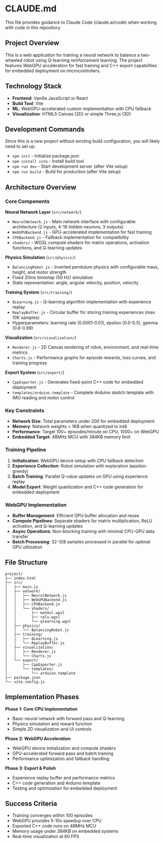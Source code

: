 # CLAUDE.md

This file provides guidance to Claude Code (claude.ai/code) when working with code in this repository.

## Project Overview

This is a web application for training a neural network to balance a two-wheeled robot using Q-learning reinforcement learning. The project features WebGPU acceleration for fast training and C++ export capabilities for embedded deployment on microcontrollers.

## Technology Stack

- **Frontend**: Vanilla JavaScript or React
- **Build Tool**: Vite  
- **ML**: WebGPU-accelerated custom implementation with CPU fallback
- **Visualization**: HTML5 Canvas (2D) or simple Three.js (3D)

## Development Commands

Since this is a new project without existing build configuration, you will likely need to set up:

- `npm init` - Initialize package.json
- `npm install vite` - Install build tool
- `npm run dev` - Start development server (after Vite setup)
- `npm run build` - Build for production (after Vite setup)

## Architecture Overview

### Core Components

**Neural Network Layer** (`src/network/`)
- `NeuralNetwork.js` - Main network interface with configurable architecture (2 inputs, 4-16 hidden neurons, 3 outputs)
- `WebGPUBackend.js` - GPU-accelerated implementation for fast training
- `CPUBackend.js` - Fallback implementation for compatibility
- `shaders/` - WGSL compute shaders for matrix operations, activation functions, and Q-learning updates

**Physics Simulation** (`src/physics/`)
- `BalancingRobot.js` - Inverted pendulum physics with configurable mass, height, and motor strength
- Fixed 20ms timestep (50 Hz) simulation
- State representation: angle, angular velocity, position, velocity

**Training System** (`src/training/`)
- `QLearning.js` - Q-learning algorithm implementation with experience replay
- `ReplayBuffer.js` - Circular buffer for storing training experiences (max 10K samples)
- Hyperparameters: learning rate (0.0001-0.01), epsilon (0.0-0.5), gamma (0.8-0.99)

**Visualization** (`src/visualization/`)
- `Renderer.js` - 2D Canvas rendering of robot, environment, and real-time metrics
- `Charts.js` - Performance graphs for episode rewards, loss curves, and training progress

**Export System** (`src/export/`)
- `CppExporter.js` - Generates fixed-point C++ code for embedded deployment
- `templates/arduino.template` - Complete Arduino sketch template with IMU reading and motor control

### Key Constraints

- **Network Size**: Total parameters under 200 for embedded deployment
- **Memory**: Network weights < 1KB when quantized to int8
- **Performance**: Target 100+ episodes/minute on CPU, 1000+ on WebGPU
- **Embedded Target**: 48MHz MCU with 384KB memory limit

### Training Pipeline

1. **Initialization**: WebGPU device setup with CPU fallback detection
2. **Experience Collection**: Robot simulation with exploration (epsilon-greedy)
3. **Batch Training**: Parallel Q-value updates on GPU using experience replay
4. **Model Export**: Weight quantization and C++ code generation for embedded deployment

### WebGPU Implementation

- **Buffer Management**: Efficient GPU buffer allocation and reuse
- **Compute Pipelines**: Separate shaders for matrix multiplication, ReLU activation, and Q-learning updates
- **Async Operations**: Non-blocking training with minimal CPU-GPU data transfer
- **Batch Processing**: 32-128 samples processed in parallel for optimal GPU utilization

## File Structure

```
project/
├── index.html
├── src/
│   ├── main.js
│   ├── network/
│   │   ├── NeuralNetwork.js
│   │   ├── WebGPUBackend.js
│   │   ├── CPUBackend.js
│   │   └── shaders/
│   │       ├── matmul.wgsl
│   │       ├── relu.wgsl
│   │       └── qlearning.wgsl
│   ├── physics/
│   │   └── BalancingRobot.js
│   ├── training/
│   │   ├── QLearning.js
│   │   └── ReplayBuffer.js
│   ├── visualization/
│   │   ├── Renderer.js
│   │   └── Charts.js
│   └── export/
│       ├── CppExporter.js
│       └── templates/
│           └── arduino.template
├── package.json
└── vite.config.js
```

## Implementation Phases

**Phase 1: Core CPU Implementation**
- Basic neural network with forward pass and Q-learning
- Physics simulation and reward function
- Simple 2D visualization and UI controls

**Phase 2: WebGPU Acceleration**  
- WebGPU device initialization and compute shaders
- GPU-accelerated forward pass and batch training
- Performance optimization and fallback handling

**Phase 3: Export & Polish**
- Experience replay buffer and performance metrics
- C++ code generation and Arduino template
- Testing and optimization for embedded deployment

## Success Criteria

- Training converges within 100 episodes
- WebGPU provides 5-10x speedup over CPU
- Exported C++ code runs on 48MHz MCU
- Memory usage under 384KB on embedded systems
- Real-time visualization at 60 FPS